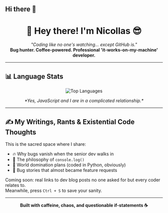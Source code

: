 ## Hi there 👋
<h1 align="center">👋 Hey there! I'm Nicollas 😎</h1>

<p align="center">
  <em>"Coding like no one's watching... except GitHub is."</em><br>
  <strong>Bug hunter. Coffee-powered. Professional 'it-works-on-my-machine' developer.</strong>
</p>

<hr>

<h2>📊 Language Stats</h2>

<p align="center">
  <img src="https://github-readme-stats.vercel.app/api/top-langs/?username=YOUR_USERNAME&layout=compact&langs_count=8&theme=tokyonight" alt="Top Languages">
</p>

<p align="center"><em>*Yes, JavaScript and I are in a complicated relationship.*</em></p>

<hr>

<h2>✍️ My Writings, Rants & Existential Code Thoughts</h2>

<p>
  This is the sacred space where I share:
  <ul>
    <li>🔥 Why bugs vanish when the senior dev walks in</li>
    <li>🤔 The philosophy of <code>console.log()</code></li>
    <li>🚀 World domination plans (coded in Python, obviously)</li>
    <li>🐛 Bug stories that almost became feature requests</li>
  </ul>
</p>

<p>
  Coming soon: real links to dev blog posts no one asked for but every coder relates to.<br>
  Meanwhile, press <code>Ctrl + S</code> to save your sanity.
</p>

<hr>

<p align="center">
  <strong>Built with caffeine, chaos, and questionable if-statements ☕</strong>
</p>

